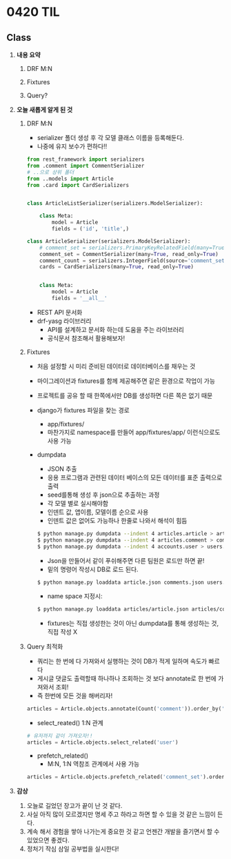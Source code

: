 # 0420 TIL

## Class

 1. **내용 요약**

    1. DRF M:N

    2. Fixtures

    3. Query?

         

 2. **오늘 새롭게 알게 된 것**

    

    1. DRF M:N	

         

         * serializer 폴더 생성 후 각 모델 클래스 이름을 등록해둔다.
         * 나중에 유지 보수가 편하다!!

         ```python
         from rest_framework import serializers
         from .comment import CommentSerializer
         # ..으로 상위 폴더
         from ..models import Article
         from .card import CardSerializers
         
         
         class ArticleListSerializer(serializers.ModelSerializer):
         
             class Meta:
                 model = Article
                 fields = ('id', 'title',)
         
         class ArticleSerializer(serializers.ModelSerializer):
             # comment_set = serializers.PrimaryKeyRelatedField(many=True, read_only=True)
             comment_set = CommentSerializer(many=True, read_only=True)
             comment_count = serializers.IntegerField(source='comment_set.count', read_only=True)
             cards = CardSerializers(many=True, read_only=True)
         
         
             class Meta:
                 model = Article
                 fields = '__all__'
         ```

         * REST API 문서화
         * drf-yasg 라이브러리
           * API를 설계하고 문서화 하는데 도움을 주는 라이브러리
           * 공식문서 참조해서 활용해보자!

    

    2. Fixtures

       

       * 처음 설정할 시 미리 준비된 데이터로 데이터베이스를 채우는 것
       * 마이그레이션과 fixtures를 함께 제공해주면 같은 환경으로 작업이 가능
       * 프로젝트를 공유 할 때 한쪽에서만 DB를 생성하면 다른 쪽은 없기 때문

       * django가 fixtures 파일을 찾는 경로

         * app/fixtures/
         * 마찬가지로 namespace를 만들어 app/fixtures/app/ 이런식으로도 사용 가능

       * dumpdata

         * JSON 추출
         * 응용 프로그램과 관련된 데이터 베이스의 모든 데이터를 표준 출력으로 출력
         * seed를통해 생성 후 json으로 추출하는 과정
         * 각 모델 별로 실시해야함
         * 인덴트 값, 앱이름, 모델이름 순으로 사용
         * 인덴트 값은 없어도 가능하나 한줄로 나와서 해석이 힘듬

         ```bash
         $ python manage.py dumpdata --indent 4 articles.article > article.json
         $ python manage.py dumpdata --indent 4 articles.comment > comments.json
         $ python manage.py dumpdata --indent 4 accounts.user > users.json
         ```

         * Json을 만들어서 같이 푸쉬해주면 다른 팀원은 로드만 하면 끝!
         * 밑의 명령어 작성시 DB로 로드 된다.

         ```bash
         $ python manage.py loaddata article.json comments.json users.json
         ```

         * name space 지정시:

         ```bash
         $ python manage.py loaddata articles/article.json articles/comments.json accounsts/users,json
         ```

         * fixtures는 직접 생성한는 것이 아닌 dumpdata를 통해 생성하는 것, 직접 작성 X

           

    3. Query 최적화

       * 쿼리는 한 번에 다 가져와서 실행하는 것이 DB가 적게 일하며 속도가 빠르다
       * 게시글 댓글도 출력할때 하나하나 조회하는 것 보다 annotate로 한 번에 가져와서 조회!
       * 즉 한번에 모든 것을 해버리자!

       ```python
       articles = Article.objects.annotate(Count('comment')).order_by('-pk')
       ```

       * select_reated() 1:N 관계

       ```python
       # 유저까지 같이 가져오자!!
       articles = Article.objects.select_related('user')
       ```

       * prefetch_related()
         * M:N, 1:N 역참조 관계에서 사용 가능

       ```python
       articles = Article.objects.prefetch_related('comment_set').order_by('-pk')
       ```

       

 3. **감상**
     1. 오늘로 길었던 장고가 끝이 난 것 같다.
     1. 사실 아직 많이 모르겠지만 명세 주고 하라고 하면 할 수 있을 것 같은 느낌이 든다.
     1. 계속 해서 경험을 쌓아 나가는게 중요한 것 같고 언젠간 개발을 즐기면서 할 수 있었으면 좋겠다.
     1. 정처기 작심 삼일 공부법을 실시한다!
